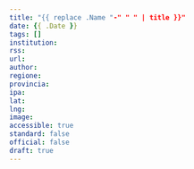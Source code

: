 ```yaml
---
title: "{{ replace .Name "-" " " | title }}"
date: {{ .Date }}
tags: []
institution: 
rss: 
url: 
author: 
regione: 
provincia: 
ipa: 
lat: 
lng: 
image: 
accessible: true
standard: false
official: false
draft: true
---
```

